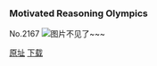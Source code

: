 ### Motivated Reasoning Olympics
No.2167
![图片不见了~~~](https://imgs.xkcd.com/comics/motivated_reasoning_olympics.png)

[原址](https://xkcd.com//2167) [下载](https://imgs.xkcd.com/comics/motivated_reasoning_olympics.png)

